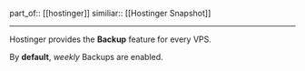 
part_of:: [[hostinger]]
similiar:: [[Hostinger Snapshot]]
___

Hostinger provides the **Backup** feature for every VPS.

By **default**, *weekly* Backups are enabled.